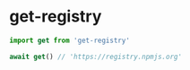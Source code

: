 # get-registry

```ts
import get from 'get-registry'

await get() // 'https://registry.npmjs.org'
```
